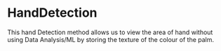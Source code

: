 # HandDetection
This hand Detection method allows us to view the area of hand without using Data Analysis/ML by storing the texture of the colour of the palm.
